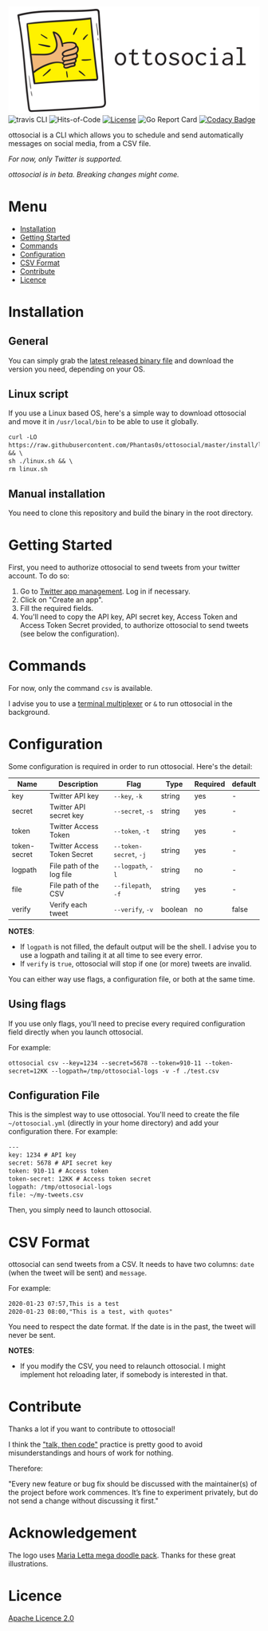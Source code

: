 ![ottosocial logo](./logo.png)
![travis CLI](https://api.travis-ci.org/Phantas0s/ottosocial.svg?branch=master&style=for-the-badge) ![Hits-of-Code](https://hitsofcode.com/github/phantas0s/devdash) [![License](https://img.shields.io/badge/License-Apache%202.0-blue.svg)](https://opensource.org/licenses/Apache-2.0) ![Go Report Card](https://goreportcard.com/badge/github.com/Phantas0s/ottosocial) [![Codacy Badge](https://api.codacy.com/project/badge/Grade/8d788aa393a44def853e7cd90b403164)](https://www.codacy.com/manual/Phantas0s/ottosocial?utm_source=github.com&amp;utm_medium=referral&amp;utm_content=Phantas0s/ottosocial&amp;utm_campaign=Badge_Grade)

ottosocial is a CLI which allows you to schedule and send automatically messages on social media, from a CSV file.

*For now, only Twitter is supported.*

*ottosocial is in beta. Breaking changes might come.*

# Menu

* [Installation](#installation)
* [Getting Started](#getting-started)
* [Commands](#commands)
* [Configuration](#configuration)
* [CSV Format](#csv-format)
* [Contribute](#contribute)
* [Licence](#licence)

# Installation

## General

You can simply grab the [latest released binary file](https://github.com/Phantas0s/ottosocial/releases/latest) and download the version you need, depending on your OS.

## Linux script

If you use a Linux based OS, here's a simple way to download ottosocial and move it in `/usr/local/bin` to be able to use it globally.

```shell
curl -LO https://raw.githubusercontent.com/Phantas0s/ottosocial/master/install/linux.sh && \
sh ./linux.sh && \
rm linux.sh
```

## Manual installation

You need to clone this repository and build the binary in the root directory.

# Getting Started

First, you need to authorize ottosocial to send tweets from your twitter account. To do so:

1. Go to [Twitter app management](https://developer.twitter.com/en/apps). Log in if necessary.
2. Click on "Create an app".
3. Fill the required fields.
4. You'll need to copy the API key, API secret key, Access Token and Access Token Secret provided, to authorize ottosocial to send tweets (see below the configuration).

# Commands

For now, only the command `csv` is available.

I advise you to use a [terminal multiplexer](https://thevaluable.dev/tmux-boost-productivity-terminal/) or `&` to run ottosocial in the background.

# Configuration

Some configuration is required in order to run ottosocial. Here's the detail:

| Name             | Description                     | Flag                       | Type         | Required   | default   |
| ---------------- | ------------------------------- | -------------------------- | ------------ | ---------- | --------- |
| key              | Twitter API key                 | `--key`, `-k`              | string       | yes        | -         |
| secret           | Twitter API secret key          | `--secret`, `-s`           | string       | yes        | -         |
| token            | Twitter Access Token            | `--token`, `-t`            | string       | yes        | -         |
| token-secret     | Twitter Access Token Secret     | `--token-secret`, `-j`     | string       | yes        | -         |
| logpath          | File path of the log file       | `--logpath`, `-l`          | string       | no         | -         |
| file             | File path of the CSV            | `--filepath`, `-f`         | string       | yes        | -         |
| verify           | Verify each tweet               | `--verify`, `-v`           | boolean      | no         | false     |

**NOTES**: 

* If `logpath` is not filled, the default output will be the shell. I advise you to use a logpath and tailing it at all time to see every error.
* If `verify` is `true`, ottosocial will stop if one (or more) tweets are invalid.

You can either way use flags, a configuration file, or both at the same time.

## Using flags

If you use only flags, you'll need to precise every required configuration field directly when you launch ottosocial.

For example:

```
ottosocial csv --key=1234 --secret=5678 --token=910-11 --token-secret=12KK --logpath=/tmp/ottosocial-logs -v -f ./test.csv
```

## Configuration File

This is the simplest way to use ottosocial. You'll need to create the file `~/ottosocial.yml` (directly in your home directory) and add your configuration there. For example:

```
---
key: 1234 # API key
secret: 5678 # API secret key
token: 910-11 # Access token
token-secret: 12KK # Access token secret
logpath: /tmp/ottosocial-logs
file: ~/my-tweets.csv
```

Then, you simply need to launch ottosocial.

# CSV Format

ottosocial can send tweets from a CSV. It needs to have two columns: `date` (when the tweet will be sent) and `message`.

For example:

```csv
2020-01-23 07:57,This is a test
2020-01-23 08:00,"This is a test, with quotes"
```

You need to respect the date format. If the date is in the past, the tweet will never be sent.

**NOTES**:

* If you modify the CSV, you need to relaunch ottosocial. I might implement hot reloading later, if somebody is interested in that.

# Contribute

Thanks a lot if you want to contribute to ottosocial!

I think the ["talk, then code"](https://dave.cheney.net/tag/contributing) practice is pretty good to avoid misunderstandings and hours of work for nothing.

Therefore:

"Every new feature or bug fix should be discussed with the maintainer(s) of the project before work commences. It’s fine to experiment privately, but do not send a change without discussing it first."

# Acknowledgement

The logo uses [Maria Letta mega doodle pack](https://github.com/MariaLetta/mega-doodles-pack). Thanks for these great illustrations.

# Licence

[Apache Licence 2.0](https://choosealicense.com/licenses/apache-2.0/)
